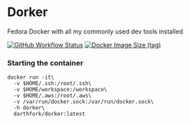 # Dorker
Fedora Docker with all my commonly used dev tools installed

[![GitHub Workflow Status](https://img.shields.io/github/workflow/status/darthfork/dorker/Docker%20Push?style=for-the-badge&logo=github)](https://github.com/darthfork/dorker/actions?query=workflow%3A%22Docker+Push%22)
[![Docker Image Size (tag)](https://img.shields.io/docker/image-size/darthfork/dorker/latest?logo=docker&style=for-the-badge)](https://hub.docker.com/r/darthfork/dorker/)


### Starting the container

```
docker run -it\
  -v $HOME/.ssh:/root/.ssh\
  -v $HOME/workspace:/workspace\
  -v $HOME/.aws:/root/.aws\
  -v /var/run/docker.sock:/var/run/docker.sock\
  -h dorker\
  darthfork/dorker:latest
```
